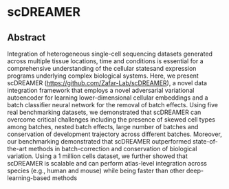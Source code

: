 # scDREAMER
## Abstract
Integration of heterogeneous single-cell sequencing datasets generated across multiple tissue locations, time and conditions is essential for a comprehensive understanding of the cellular statesand expression programs underlying complex biological systems. Here, we present scDREAMER (https://github.com/Zafar-Lab/scDREAMER), a novel data integration framework that employs a novel adversarial variational autoencoder for learning lower-dimensional cellular embeddings and a batch classifier neural network for the removal of batch effects. Using five real benchmarking datasets, we demonstrated that scDREAMER can overcome critical challenges including the presence of skewed cell types among batches, nested batch effects, large number of batches and conservation of development trajectory across different batches. Moreover, our benchmarking demonstrated that scDREAMER outperformed state-of-the-art methods in batch-correction and conservation of biological variation. Using a 1 million cells dataset, we further showed that scDREAMER is scalable and can perform atlas-level integration across species (e.g., human and mouse) while being faster than other deep-learning-based methods
